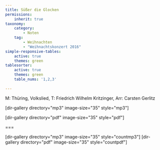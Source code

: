 ```yaml
---
title: Süßer die Glocken
permissions:
    inherit: true
taxonomy:
    category:
        - Noten
    tag: 
        - Weihnachten
        - "Weihnachtskonzert 2016"
simple-responsive-tables:
    active: true
    themes: green
tablesorter:
    active: true
    themes: green
    table_nums: '1,2,3'
    
---
```


M: Thüring, Volkslied, T: Friedrich Wilhelm Kritzinger, Arr: Carsten Gerlitz



[dir-gallery directory="mp3" image-size="35" style="mp3"]

[dir-gallery directory="pdf" image-size="35" style="pdf"]

===

[dir-gallery directory="mp3" image-size="35" style="countmp3"]
[dir-gallery directory="pdf" image-size="35" style="countpdf"]